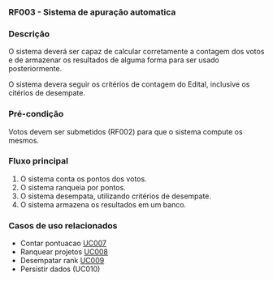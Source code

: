 ### RF003 - Sistema de apuraçāo automatica

### Descriçāo

O sistema deverá ser capaz de calcular corretamente a contagem dos votos e de armazenar os resultados de alguma forma para ser usado posteriormente.

O sistema devera seguir os critérios de contagem do Edital, inclusive os citérios de desempate.

### Pré-condiçāo

Votos devem ser submetidos (RF002) para que o sistema compute os mesmos.

### Fluxo principal

1. O sistema conta os pontos dos votos.
2. O sistema ranqueia por pontos.
3. O sistema desempata, utilizando critérios de desempate.
4. O sistema armazena os resultados em um banco.

### Casos de uso relacionados

- Contar pontuacao [UC007](../../casos-de-uso/UC007.md)
- Ranquear projetos [UC008](../../casos-de-uso/UC008.md)
- Desempatar rank [UC009](../../casos-de-uso/UC009.md)
- Persistir dados (UC010)
